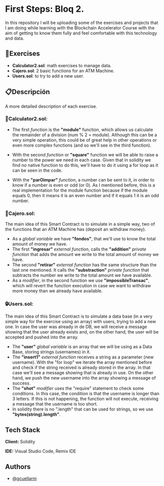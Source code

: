 # First Steps: Bloq 2.

In this repository I will be uploading some of the exercises and projects that I am doing while learning with the Blockchain Accelerator Course with the aim of getting to know them fully and feel comfortable with this technology and data.




## 🚀Exercises

- **Calculator2.sol**: math exercises to manage data.
- **Cajero.sol**: 2 basic functions for an ATM Machine.
- **Users.sol**: to try to add a new user.


## 📋Descripción

A more detailed description of each exercise.

### 📐Calculator2.sol:
- The first *function* is the **"module"** function, which allows us calculate the remainder of a division (num % 2 = module). Although this can be a very simple operation, this could be of great help in other operations or even more complex functions (and so we'll see in the third function).
- With the second *function* or **"square"** function we will be able to raise a number to the power we need in each case. Given that in solidity we find no native function to do this, we'll have to do it using a for loop as it can be seen in the code.

- With the **"parOimpar"** *function*, a number can be sent to it, in order to know if a number is even or odd (or 0). As I mentioned before, this is a real implementation for the module function because if the module equals 0, then it means it is an even number and if it equals 1 it is an odd number.


### 🏧Cajero.sol:
The main idea of this Smart Contract is to simulate in a simple way, two of the functions that an ATM Machine has (deposit an withdraw money).
- As a *global variable* we have **"fondos"**, that we'll use to know the total amount of money we have.
- The first **"ingresar"** *external function*, calls the **"addition"** *private function* that adds the amount we write to the total amount of money we have.
- The second **"retirar"** *external function* has the same structure than the last one mentioned. It calls the **"substraction"** *private function* that subtracts the number we write to the total amount we have available.
- As a *modifier*, in the second function we use **"impossibleTransac"**, which will revert the function execution in case we want to withdraw more money than we already have available.


### 🔒Users.sol:
The main idea of this Smart Contract is to simulate a data base (in a very simple way for the exercise using an array) with users, trying to add a new one. In case the user was already in de DB, we will receive a message showing that the user already exists and, on the other hand, the user will be accepted and pushed into the array.
- The **"user"** *global variable* is an array that we will be using as a Data Base, storing strings (usernames) in it.
- The **"insert1"** *external function* receives a string as a parameter (new username). With the "for loop" we iterate the array mentioned before and check if the string received is already stored in the array. In that case we'll see a message showing that is already in use. On the other hand, we push the new username into the array showing a message of success.
- The **"shot"** *modifier* uses the "require" statement to check some conditions. In this case, the condition is that the username is longer than 3 letters. If this is not happening, the function will not execute, receiving a message that the username is too short.
- In solidity there is no ".length" that can be used for strings, so we use **"bytes(string).length"**.


## Tech Stack

**Client:** Solidity

**IDE:** Visual Studio Code, Remix IDE


## Authors

- [@gcuellarm](https://www.github.com/gcuellarm)
